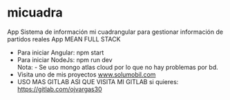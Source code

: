 # micuadra
App Sistema de información mi cuadrangular para gestionar información de partidos reales App MEAN FULL STACK  
- Para iniciar Angular: npm start 
- Para iniciar NodeJs: npm run dev  
Nota: - Se uso mongo atlas cloud por lo que no hay problemas por bd. 
- Visita uno de mis proyectos www.solumobil.com
- USO MAS GITLAB ASI QUE VISITA MI GITLAB si quieres: https://gitlab.com/ojvargas30
